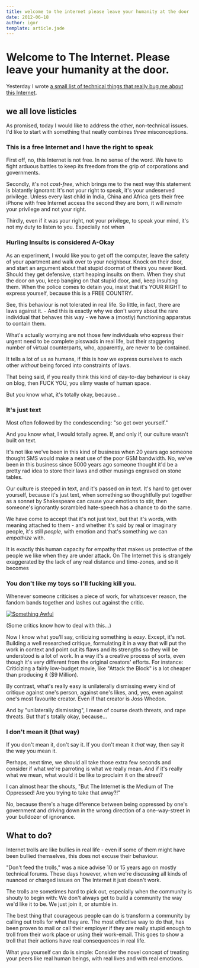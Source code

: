 ```yaml
---
title: welcome to the internet please leave your humanity at the door
date: 2012-06-18
author: igor
template: article.jade
---
```


# Welcome to The Internet. Please leave your humanity at the door.

Yesterday I wrote [a small list of technical things that really bug me about this Internet](/2012/06/17/things-websites-need-to-stop-doing.markdown).

## we all love listicles

As promised, today I would like to address the other, non-technical issues.
I'd like to start with something that neatly combines *three* misconceptions.

### This is a free Internet and I have the right to speak

First off, no, this Internet is not free.
In no sense of the word. We have to fight arduous battles to keep its freedom from the grip of corporations and governments.

Secondly, it's not *cost-free*, which brings me to the next way this statement is blatantly ignorant:
It's not your right to speak, it's your undeserved privilege.
Unless every last child in India, China and Africa gets their free iPhone with free Internet access the second they are born, it will *remain* your privilege and not your right.

Thirdly, even if it was your right, not your privilege, to speak your mind, it's not my duty to listen to you.
Especially not when

### Hurling Insults is considered A-Okay

As an experiment, I would like you to get off the computer, leave the safety of your apartment and walk over to your neighbour.
Knock on their door, and start an argument about that stupid doormat of theirs you never liked.
Should they get defensive, start heaping insults on them.
When they shut the door on you, keep banging on that stupid door, and, keep insulting them.
When the police comes to detain you, insist that it's YOUR RIGHT to express yourself, because this is a FREE COUNTRY.

See, this behaviour is not tolerated in real life.
So little, in fact, there are laws against it. - And this is exactly why we don't worry about the rare individual that behaves this way - we have a (mostly) functioning apparatus to contain them.

What's actually worrying are not those few individuals who express their urgent need to be complete pisswads in real life, but their staggering number of virtual counterparts, who, apparently, are never to be contained.

It tells a lot of us as humans, if this is how we express ourselves to each other *without* being forced into constraints of laws.

That being said, if you really think this kind of day-to-day behaviour is okay on blog, then FUCK YOU, you slimy waste of human space.

But you know what, it's totally okay, because…

### It's just text

Most often followed by the condescending: "so get over yourself."

And you know what, I would totally agree.
If, and only if, our culture wasn't built on text.

It's not like we've been in this kind of business when 20 years ago someone thought SMS would make a neat use of the poor GSM bandwidth.
No, we've been in this business since 5000 years ago someone thought it'd be a pretty rad idea to store their laws and other musings engraved on stone tables.

Our culture is steeped in text, and it's passed on in text.
It's hard to get over yourself, because it's just text, when something so thoughtfully put together as a sonnet by Shakespeare can cause your emotions to stir, then someone's ignorantly scrambled hate-speech has a chance to do the same.

We have come to accept that it's not just text, but that it's words, with meaning attached to them - and whether it's said by real or imaginary people, it's still *people*, with emotion and that's something we can *empathize* with.

It is exactly this human capacity for empathy that makes us protective of the people we like when they are under attack.
On The Internet this is strangely exaggerated by the lack of any real distance and time-zones, and so it becomes

### You don't like my toys so I'll fucking kill you.

Whenever someone criticises a piece of work, for whatsoever reason, the fandom bands together and lashes out against the critic.

[![Something Awful](http://www.somethingpositive.net/arch/nobabies.gif)](http://www.somethingpositive.net/sp08312004.shtml)

(Some critics know how to deal with this…)

Now I know what you'll say, criticizing something is *easy*.
Except, it's not.
Building a well researched critique, formulating it in a way that will put the work in context and point out its flaws and its strengths so they will be understood is a lot of work. In a way it's a creative process of sorts, even though it's very different from the original creators' efforts.
For instance: Criticizing a fairly low-budget movie, like "Attack the Block" is a lot cheaper than producing it (\$9 Million).

By contrast, what's really easy is unilaterally dismissing every kind of critique against one's person, against one's likes, and, yes, even against one's most favourite creator.
Even if that creator is Joss Whedon.

And by "unilaterally dismissing", I mean of course death threats, and rape threats.
But that's totally okay, because…

### I don't mean it (that way)

If you don't mean it, don't say it. If you don't mean it *that* way, then say it the way you mean it.

Perhaps, next time, we should all take those extra few seconds and consider if what we're parroting is what we really mean.
And if it's really what we mean, what would it be like to proclaim it on the street?

I can almost hear the shouts, "But The Internet is the Medium of The Oppressed! Are you trying to take that away?!"

No, because there's a huge difference between being oppressed by one's government and driving down in the wrong direction of a one-way-street in your bulldozer of ignorance.

## What to do?

Internet trolls are like bullies in real life - even if some of them might have been bullied themselves, this does not excuse their behaviour.

"Don't feed the trolls," was a nice advise 10 or 15 years ago on mostly technical forums.
These days however, when we're discussing all kinds of nuanced or charged issues on The Internet it just doesn't work.

The trolls are sometimes hard to pick out, especially when the community is shouty to begin with: We don't always get to build a community the way we'd like it to be.
We just join it, or stumble in.

The best thing that courageous people can do is transform a community by calling out trolls for what they are.
The most effective way to do that, has been proven to mail or call their employer if they are really stupid enough to troll from their work place or using their work-email.
This goes to show a troll that their actions have real consequences in real life.

What you yourself can do is simple: Consider the novel concept of treating your peers like real human beings, with real lives and with real emotions.

